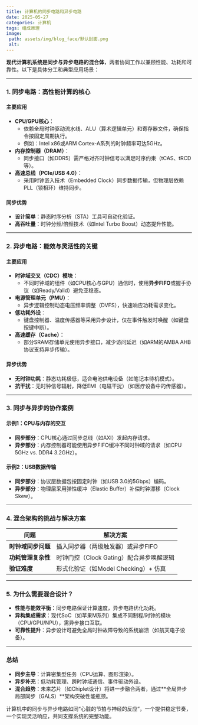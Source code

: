 ```yaml
---
title: 计算机的同步电路和异步电路
date: 2025-05-27
categories: 计算机
tags: 组成原理
image:
 path: assets/img/blog_face/默认封面.png
 alt:
---
```

**现代计算机系统是同步与异步电路的混合体**，两者协同工作以兼顾性能、功耗和可靠性。以下是具体分工和典型应用场景：

---

### **1. 同步电路：高性能计算的核心**
#### **主要应用**
- **CPU/GPU核心**：  
  - 依赖全局时钟驱动流水线、ALU（算术逻辑单元）和寄存器文件，确保指令按固定周期执行。  
  - 例如：Intel x86或ARM Cortex-A系列的时钟频率可达5GHz。  
- **内存控制器（DRAM）**：  
  - 同步接口（如DDR5）需严格对齐时钟信号以满足时序约束（tCAS、tRCD等）。  
- **高速总线（PCIe/USB 4.0）**：  
  - 采用时钟嵌入技术（Embedded Clock）同步数据传输，但物理层依赖PLL（锁相环）维持同步。

#### **同步优势**  
- **设计简单**：静态时序分析（STA）工具可自动化验证。  
- **高吞吐量**：时钟分频/倍频技术（如Intel Turbo Boost）动态提升性能。

---

### **2. 异步电路：能效与灵活性的关键**
#### **主要应用**
- **时钟域交叉（CDC）模块**：  
  - 不同时钟域的组件（如CPU核心与GPU）通信时，使用**异步FIFO**或握手协议（如Ready/Valid）避免亚稳态。  
- **电源管理单元（PMU）**：  
  - 异步逻辑控制动态电压频率调整（DVFS），快速响应功耗需求变化。  
- **低功耗外设**：  
  - 键盘控制器、温度传感器等采用异步设计，仅在事件触发时唤醒（如键盘按键中断）。  
- **高速缓存（Cache）**：  
  - 部分SRAM存储单元使用异步接口，减少访问延迟（如ARM的AMBA AHB协议支持异步传输）。

#### **异步优势**  
- **无时钟功耗**：静态功耗极低，适合电池供电设备（如笔记本待机模式）。  
- **抗干扰**：无时钟信号辐射，降低EMI（电磁干扰）（如医疗设备中的传感器）。

---

### **3. 同步与异步的协作案例**
#### **示例1：CPU与内存的交互**
- **同步部分**：CPU核心通过同步总线（如AXI）发起内存请求。  
- **异步部分**：内存控制器可能使用异步FIFO缓冲不同时钟域的请求（如CPU 5GHz vs. DDR4 3.2GHz）。

#### **示例2：USB数据传输**
- **同步部分**：协议层数据包按固定时钟（如USB 3.0的5Gbps）编码。  
- **异步部分**：物理层采用弹性缓冲（Elastic Buffer）补偿时钟漂移（Clock Skew）。

---

### **4. 混合架构的挑战与解决方案**

| **问题**           | **解决方案**                             |
| ------------------ | ---------------------------------------- |
| **时钟域同步问题** | 插入同步器（两级触发器）或异步FIFO       |
| **功耗管理复杂性** | 时钟门控（Clock Gating）配合异步唤醒逻辑 |
| **验证难度**       | 形式化验证（如Model Checking）+ 仿真     |

---

### **5. 为什么需要混合设计？**
- **性能与能效平衡**：同步电路保证计算速度，异步电路优化功耗。  
- **异构集成需求**：现代SoC（如苹果M系列）集成不同制程/时钟的模块（CPU/GPU/NPU），需异步接口互联。  
- **可靠性提升**：异步设计可避免全局时钟故障导致的系统崩溃（如航天电子设备）。

---

### **总结**
- **同步主导**：计算密集型任务（CPU运算、图形渲染）。  
- **异步补充**：低功耗管理、跨时钟域通信、事件驱动外设。  
- **混合趋势**：未来芯片（如Chiplet设计）将进一步融合两者，通过**全局异步局部同步（GALS）**架构突破性能瓶颈。  

计算机中的同步与异步电路如同“心脏的节拍与神经的反应”，一个提供稳定节奏，一个实现灵活响应，共同支撑系统的完整功能。
